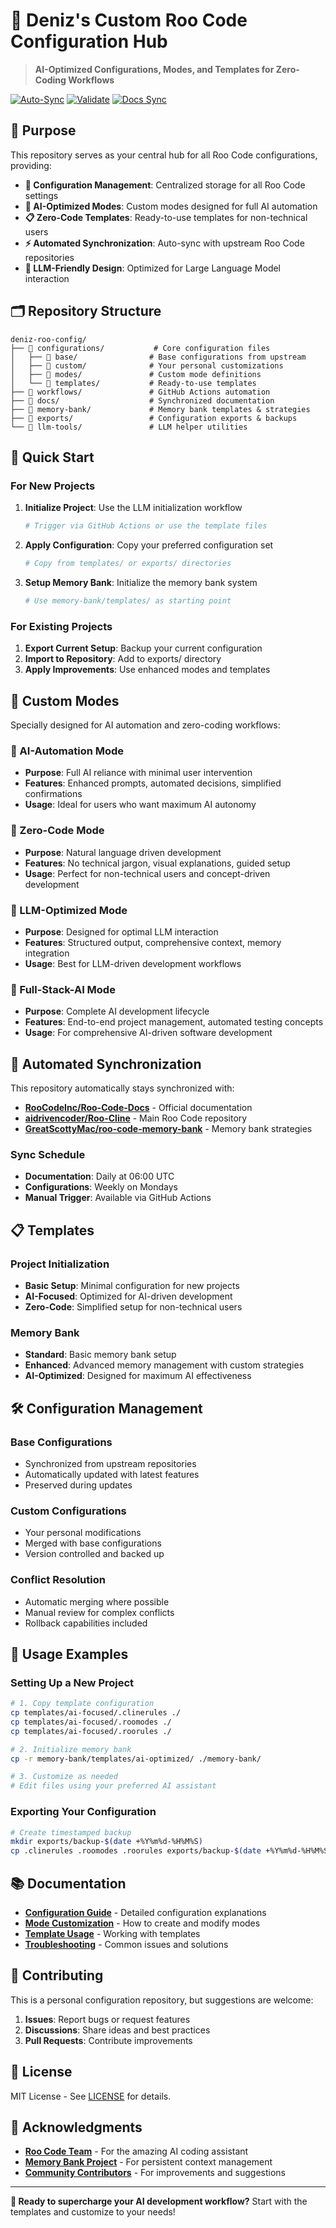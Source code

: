 # 🤖 Deniz's Custom Roo Code Configuration Hub

> **AI-Optimized Configurations, Modes, and Templates for Zero-Coding Workflows**

[![Auto-Sync](https://github.com/odenizo/deniz-roo-config/actions/workflows/sync-configs.yml/badge.svg)](https://github.com/odenizo/deniz-roo-config/actions/workflows/sync-configs.yml)
[![Validate](https://github.com/odenizo/deniz-roo-config/actions/workflows/validate-configs.yml/badge.svg)](https://github.com/odenizo/deniz-roo-config/actions/workflows/validate-configs.yml)
[![Docs Sync](https://github.com/odenizo/deniz-roo-config/actions/workflows/sync-docs.yml/badge.svg)](https://github.com/odenizo/deniz-roo-config/actions/workflows/sync-docs.yml)

## 🎯 Purpose

This repository serves as your central hub for all Roo Code configurations, providing:

- **🔧 Configuration Management**: Centralized storage for all Roo Code settings
- **🤖 AI-Optimized Modes**: Custom modes designed for full AI automation
- **📋 Zero-Code Templates**: Ready-to-use templates for non-technical users
- **⚡ Automated Synchronization**: Auto-sync with upstream Roo Code repositories
- **🧠 LLM-Friendly Design**: Optimized for Large Language Model interaction

## 🗂️ Repository Structure

```
deniz-roo-config/
├── 📁 configurations/           # Core configuration files
│   ├── 📁 base/                # Base configurations from upstream
│   ├── 📁 custom/              # Your personal customizations
│   ├── 📁 modes/               # Custom mode definitions
│   └── 📁 templates/           # Ready-to-use templates
├── 📁 workflows/               # GitHub Actions automation
├── 📁 docs/                    # Synchronized documentation
├── 📁 memory-bank/             # Memory bank templates & strategies
├── 📁 exports/                 # Configuration exports & backups
└── 📁 llm-tools/               # LLM helper utilities
```

## 🚀 Quick Start

### For New Projects

1. **Initialize Project**: Use the LLM initialization workflow
   ```bash
   # Trigger via GitHub Actions or use the template files
   ```

2. **Apply Configuration**: Copy your preferred configuration set
   ```bash
   # Copy from templates/ or exports/ directories
   ```

3. **Setup Memory Bank**: Initialize the memory bank system
   ```bash
   # Use memory-bank/templates/ as starting point
   ```

### For Existing Projects

1. **Export Current Setup**: Backup your current configuration
2. **Import to Repository**: Add to exports/ directory
3. **Apply Improvements**: Use enhanced modes and templates

## 🤖 Custom Modes

Specially designed for AI automation and zero-coding workflows:

### 🎯 AI-Automation Mode
- **Purpose**: Full AI reliance with minimal user intervention
- **Features**: Enhanced prompts, automated decisions, simplified confirmations
- **Usage**: Ideal for users who want maximum AI autonomy

### 🚫 Zero-Code Mode
- **Purpose**: Natural language driven development
- **Features**: No technical jargon, visual explanations, guided setup
- **Usage**: Perfect for non-technical users and concept-driven development

### 🧠 LLM-Optimized Mode
- **Purpose**: Designed for optimal LLM interaction
- **Features**: Structured output, comprehensive context, memory integration
- **Usage**: Best for LLM-driven development workflows

### 🔄 Full-Stack-AI Mode
- **Purpose**: Complete AI development lifecycle
- **Features**: End-to-end project management, automated testing concepts
- **Usage**: For comprehensive AI-driven software development

## 🔄 Automated Synchronization

This repository automatically stays synchronized with:

- **[RooCodeInc/Roo-Code-Docs](https://github.com/RooCodeInc/Roo-Code-Docs)** - Official documentation
- **[aidrivencoder/Roo-Cline](https://github.com/aidrivencoder/Roo-Cline)** - Main Roo Code repository
- **[GreatScottyMac/roo-code-memory-bank](https://github.com/GreatScottyMac/roo-code-memory-bank)** - Memory bank strategies

### Sync Schedule
- **Documentation**: Daily at 06:00 UTC
- **Configurations**: Weekly on Mondays
- **Manual Trigger**: Available via GitHub Actions

## 📋 Templates

### Project Initialization
- **Basic Setup**: Minimal configuration for new projects
- **AI-Focused**: Optimized for AI-driven development
- **Zero-Code**: Simplified setup for non-technical users

### Memory Bank
- **Standard**: Basic memory bank setup
- **Enhanced**: Advanced memory management with custom strategies
- **AI-Optimized**: Designed for maximum AI effectiveness

## 🛠️ Configuration Management

### Base Configurations
- Synchronized from upstream repositories
- Automatically updated with latest features
- Preserved during updates

### Custom Configurations
- Your personal modifications
- Merged with base configurations
- Version controlled and backed up

### Conflict Resolution
- Automatic merging where possible
- Manual review for complex conflicts
- Rollback capabilities included

## 🔧 Usage Examples

### Setting Up a New Project
```bash
# 1. Copy template configuration
cp templates/ai-focused/.clinerules ./
cp templates/ai-focused/.roomodes ./
cp templates/ai-focused/.roorules ./

# 2. Initialize memory bank
cp -r memory-bank/templates/ai-optimized/ ./memory-bank/

# 3. Customize as needed
# Edit files using your preferred AI assistant
```

### Exporting Your Configuration
```bash
# Create timestamped backup
mkdir exports/backup-$(date +%Y%m%d-%H%M%S)
cp .clinerules .roomodes .roorules exports/backup-$(date +%Y%m%d-%H%M%S)/
```

## 📚 Documentation

- **[Configuration Guide](docs/configuration-guide.md)** - Detailed configuration explanations
- **[Mode Customization](docs/mode-customization.md)** - How to create and modify modes
- **[Template Usage](docs/template-usage.md)** - Working with templates
- **[Troubleshooting](docs/troubleshooting.md)** - Common issues and solutions

## 🤝 Contributing

This is a personal configuration repository, but suggestions are welcome:

1. **Issues**: Report bugs or request features
2. **Discussions**: Share ideas and best practices
3. **Pull Requests**: Contribute improvements

## 📄 License

MIT License - See [LICENSE](LICENSE) for details.

## 🙏 Acknowledgments

- **[Roo Code Team](https://github.com/RooCodeInc)** - For the amazing AI coding assistant
- **[Memory Bank Project](https://github.com/GreatScottyMac/roo-code-memory-bank)** - For persistent context management
- **[Community Contributors](https://github.com/odenizo/deniz-roo-config/graphs/contributors)** - For improvements and suggestions

---

**🚀 Ready to supercharge your AI development workflow?** Start with the templates and customize to your needs!
